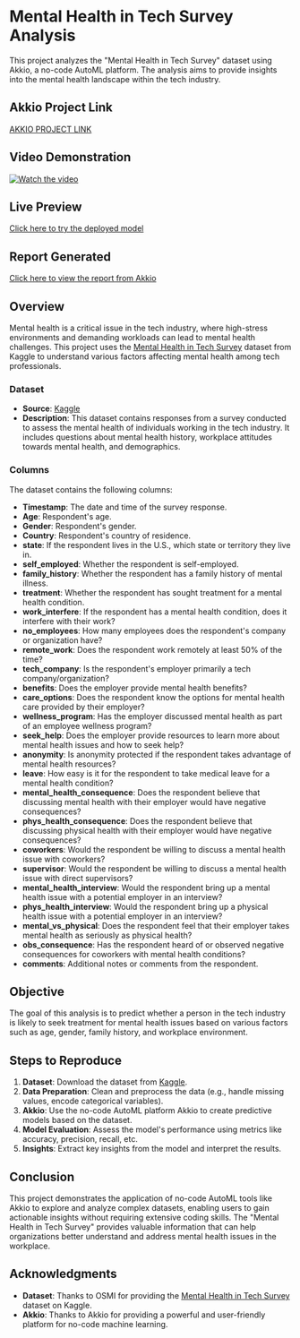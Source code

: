 
# Mental Health in Tech Survey Analysis

This project analyzes the "Mental Health in Tech Survey" dataset using Akkio, a no-code AutoML platform. The analysis aims to provide insights into the mental health landscape within the tech industry.

## Akkio Project Link
[AKKIO PROJECT LINK](https://app.akkio.com/project/88f7b0b9-97d4-457e-bd2f-7864b6182f41)

## Video Demonstration
[![Watch the video](https://img.youtube.com/vi/YOUR_VIDEO_ID/maxresdefault.jpg)](https://youtu.be/nhriOdDmEPM)

## Live Preview
[Click here to try the deployed model](https://app.akkio.com/deployments/4fd2a571-6cfd-46ed-ab75-cb40fa2446db)


## Report Generated
[Click here to view the report from Akkio](https://app.akkio.com/reports/88f7b0b9-97d4-457e-bd2f-7864b6182f41)

## Overview

Mental health is a critical issue in the tech industry, where high-stress environments and demanding workloads can lead to mental health challenges. This project uses the [Mental Health in Tech Survey](https://www.kaggle.com/datasets/osmi/mental-health-in-tech-survey) dataset from Kaggle to understand various factors affecting mental health among tech professionals.

### Dataset

- **Source**: [Kaggle](https://www.kaggle.com/datasets/osmi/mental-health-in-tech-survey)
- **Description**: This dataset contains responses from a survey conducted to assess the mental health of individuals working in the tech industry. It includes questions about mental health history, workplace attitudes towards mental health, and demographics.
  
### Columns

The dataset contains the following columns:

- **Timestamp**: The date and time of the survey response.
- **Age**: Respondent's age.
- **Gender**: Respondent's gender.
- **Country**: Respondent's country of residence.
- **state**: If the respondent lives in the U.S., which state or territory they live in.
- **self_employed**: Whether the respondent is self-employed.
- **family_history**: Whether the respondent has a family history of mental illness.
- **treatment**: Whether the respondent has sought treatment for a mental health condition.
- **work_interfere**: If the respondent has a mental health condition, does it interfere with their work?
- **no_employees**: How many employees does the respondent's company or organization have?
- **remote_work**: Does the respondent work remotely at least 50% of the time?
- **tech_company**: Is the respondent's employer primarily a tech company/organization?
- **benefits**: Does the employer provide mental health benefits?
- **care_options**: Does the respondent know the options for mental health care provided by their employer?
- **wellness_program**: Has the employer discussed mental health as part of an employee wellness program?
- **seek_help**: Does the employer provide resources to learn more about mental health issues and how to seek help?
- **anonymity**: Is anonymity protected if the respondent takes advantage of mental health resources?
- **leave**: How easy is it for the respondent to take medical leave for a mental health condition?
- **mental_health_consequence**: Does the respondent believe that discussing mental health with their employer would have negative consequences?
- **phys_health_consequence**: Does the respondent believe that discussing physical health with their employer would have negative consequences?
- **coworkers**: Would the respondent be willing to discuss a mental health issue with coworkers?
- **supervisor**: Would the respondent be willing to discuss a mental health issue with direct supervisors?
- **mental_health_interview**: Would the respondent bring up a mental health issue with a potential employer in an interview?
- **phys_health_interview**: Would the respondent bring up a physical health issue with a potential employer in an interview?
- **mental_vs_physical**: Does the respondent feel that their employer takes mental health as seriously as physical health?
- **obs_consequence**: Has the respondent heard of or observed negative consequences for coworkers with mental health conditions?
- **comments**: Additional notes or comments from the respondent.

## Objective

The goal of this analysis is to predict whether a person in the tech industry is likely to seek treatment for mental health issues based on various factors such as age, gender, family history, and workplace environment.

## Steps to Reproduce

1. **Dataset**: Download the dataset from [Kaggle](https://www.kaggle.com/datasets/osmi/mental-health-in-tech-survey).
2. **Data Preparation**: Clean and preprocess the data (e.g., handle missing values, encode categorical variables).
3. **Akkio**: Use the no-code AutoML platform Akkio to create predictive models based on the dataset.
4. **Model Evaluation**: Assess the model's performance using metrics like accuracy, precision, recall, etc.
5. **Insights**: Extract key insights from the model and interpret the results.


## Conclusion

This project demonstrates the application of no-code AutoML tools like Akkio to explore and analyze complex datasets, enabling users to gain actionable insights without requiring extensive coding skills. The "Mental Health in Tech Survey" provides valuable information that can help organizations better understand and address mental health issues in the workplace.

## Acknowledgments

- **Dataset**: Thanks to OSMI for providing the [Mental Health in Tech Survey](https://www.kaggle.com/datasets/osmi/mental-health-in-tech-survey) dataset on Kaggle.
- **Akkio**: Thanks to Akkio for providing a powerful and user-friendly platform for no-code machine learning.
